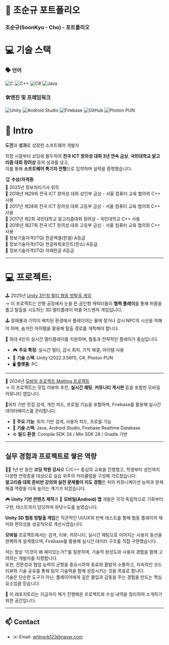 # 👋 조순규 포트폴리오
### 조순규(SoonKyu - Cho) - 포트폴리오

# 💻 기술 스택  

### 🗣️ 언어  
![C](https://img.shields.io/badge/C-A8B9CC?style=flat&logo=c&logoColor=white)
![C++](https://img.shields.io/badge/C++-00599C?style=flat&logo=c%2B%2B&logoColor=white)
![C#](https://img.shields.io/badge/C%23-239120?style=flat-square&logo=c-sharp&logoColor=white)
![Java](https://img.shields.io/badge/Java-007396?style=flat&logo=java&logoColor=white) 

### 🛠️엔진 및 프레임워크  
![Unity](https://img.shields.io/badge/Unity-000000?style=flat&logo=unity&logoColor=white)
![Android Studio](https://img.shields.io/badge/Android%20Studio-3DDC84?style=flat&logo=android-studio&logoColor=white)
![Firebase](https://img.shields.io/badge/Firebase-FFCA28?style=flat&logo=firebase&logoColor=white)
![GitHub](https://img.shields.io/badge/GitHub-181717?style=flat&logo=github&logoColor=white)
![Photon PUN](https://img.shields.io/badge/Photon%20PUN-0082C9?style=flat&logo=data-transfer&logoColor=white)


# 📝  Intro


**도전**과 **성과**로 성장한 소프트웨어 개발자  

학창 시절부터 코딩에 몰두하여 **전국 ICT 창의성 대회 3년 연속 금상**, **국민대학교 알고리즘 대회 장려상** 등의 성과를 냈고,  
이를 통해 **소프트웨어 특기자 전형**으로 입학하며 실력을 증명했습니다.

🏆 **수상/자격증**:  
   📜 2025년 정보처리기사 취득  
   🥇 2018년 제29회 전국 ICT 창의성 대회 성인부 금상 - 서울 컴퓨터 교육 협의회 C++ 사용  
   🥇 2017년 제28회 전국 ICT 창의성 대회 고등부 금상 - 서울 컴퓨터 교육 협의회 C++ 사용  
   🥉 2017년 제2회  국민대학교 알고리즘대회 장려상    - 국민대학교           C++ 사용  
   🥇 2016년 제27회 전국 ICT 창의성 대회 고등부 금상 - 서울 컴퓨터 교육 협의회 C++ 사용  
   📜 정보기술자격(ITQ) 한글엑셀(한셀) A등급  
   📜 정보기술자격(ITQ) 한글파워포인트(한쇼) A등급  
   📜 정보기술자격(ITQ) 아래한글 A등급  

---

# 💻 **프로젝트**:  

   🕹️ 2025년 [Unity 3인칭 멀티 협동 방탈출 게임](https://github.com/whtnsrb123/capstone-2025-17)  
  → 이 프로젝트는 인형 공장에서 눈을 뜬 곰인형 캐릭터들이 **협력 플레이**를 통해 퍼즐을 풀고 탈출을 시도하는 3D 멀티플레이 퍼즐 어드벤처 게임입니다.  

   🕹️ 장애물과 기믹이 배치된 환경에서 플레이어는 물에 젖거나 감시 NPC의 시선을 피해야 하며, 숨겨진 아이템을 활용해 탈출 경로를 개척해야 합니다.  

   👥 최대 4인의 실시간 멀티플레이를 지원하며, 협동과 전략적인 플레이가 중심입니다.  

   - 🎮 **주요 특징**: 실시간 멀티, 감시 회피, 기믹 해결, 아이템 사용  
   - 🧱 **기술 스택**: Unity (2022.3.56f1), C#, Photon PUN  
   - 🖥️ **플랫폼**: PC  

---  

   📱 2024년 [모바일 프로젝트 Matting 프로젝트](https://github.com/whtnsrb123/mobile-project-matting)  
  → 이 프로젝트는 맛집 리뷰와 추천, **실시간 채팅**, **커뮤니티 게시판** 등을 포함한 모바일 커뮤니티 앱입니다.  

📍위치 기반 맛집 검색, 개인 피드, 프로필 기능을 포함하며,  Firebase를 활용해 실시간 데이터베이스를 관리합니다.  

- 📍 **주요 기능**: 위치 기반 검색, 사용자 피드, 프로필 기능  
- 🔧 **기술 스택**: Java, Android Studio, Firebase Realtime Database  
- ⚙️ **빌드 환경**: Compile SDK 34 / Min SDK 28 / Gradle 기반  

---  

## 실무 경험과 프로젝트로 쌓은 역량   

👨‍🏫 1년 반 동안 **코딩 학원 강사**로 C/C++ 중심의 교육을 진행했고, 학생부터 성인까지 다양한 연령층을 대상으로 실습 위주의 커리큘럼을 구성해 가르쳤습니다.  
**알고리즘 대회 준비반 강의와 실전 문제풀이 지도 경험**은 저의 커뮤니케이션 능력과 문제 해결 역량을 더욱 높이는 계기가 되었습니다.  

🎮 **Unity 기반 콘텐츠 제작**과 📱 **모바일(Android) 앱** 개발은 각각 독립적으로 기획부터 구현, 테스트까지 담당하며 와넛ㅇ도를 높였습니다.  

**Unity 3D 협동 방탈출 게임**은 직관적인 UI/UX와 반복 테스트를 통해 협동 플레이의 재미와 편의성을 성공적으로 개선시켰습니다.  

**모바일** 프로젝트에서는 검색, 리뷰, 커뮤니티, 실시간 채팅으로 이어지는 사용자 동선을 완벽하게 설계했으며, Firebase를 활용해 실시간 데이터 구조를 직접 구현했습니다.  

저는 항상 '이것이 왜 재미있는가?'를 질문하며, 기술적 완성도와 사용자 경험을 함께 고려하는 개발자를 지향합니다.  
또한, 전문성과 협업 능력의 균형을 중요시하여 동료와 활발히 소통하고, 지속적인 코드 리뷰와 기술 공유를 통해 팀의 기술력을 함께 성장시키는 것을 목표로 합니다.  
기술은 단순한 도구가 아닌, 플레이어에게 깊은 몰입과 감동을 주는 경험을 만드는 핵심 요소임을 믿습니다.  

📀 이 레포지토리는 지금까지 제가 진행해온 프로젝트와 수상 내역을 정리하여 소개하기 위한 공간입니다.  

---


## 📫 Contact

- ✉️ Email: whtnsrb123@naver.com
